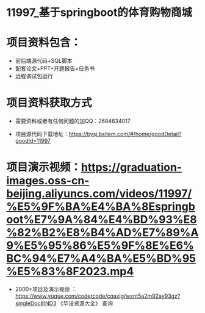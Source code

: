 #  11997_基于springboot的体育购物商城
 
 #  项目资料包含：
 *  前后端源代码+SQL脚本
 *  配套论文+PPT+开题报告+任务书
 *  远程调试包运行

 #  项目资料获取方式
 *  需要资料或者有任何问题的加QQ：2684634017

 *  项目源代码下载地址：https://bysj.bsitem.com/#/home/goodDetail?goodId=11997
   
 #  项目演示视频：https://graduation-images.oss-cn-beijing.aliyuncs.com/videos/11997/%E5%9F%BA%E4%BA%8Espringboot%E7%9A%84%E4%BD%93%E8%82%B2%E8%B4%AD%E7%89%A9%E5%95%86%E5%9F%8E%E6%BC%94%E7%A4%BA%E5%BD%95%E5%83%8F2023.mp4
          
 *  2000+项目及演示视频 ：https://www.yuque.com/codercode/cqaxlg/wznt5a2m92ay93gz?singleDoc#lND3 《毕设资源大全》
   查询

